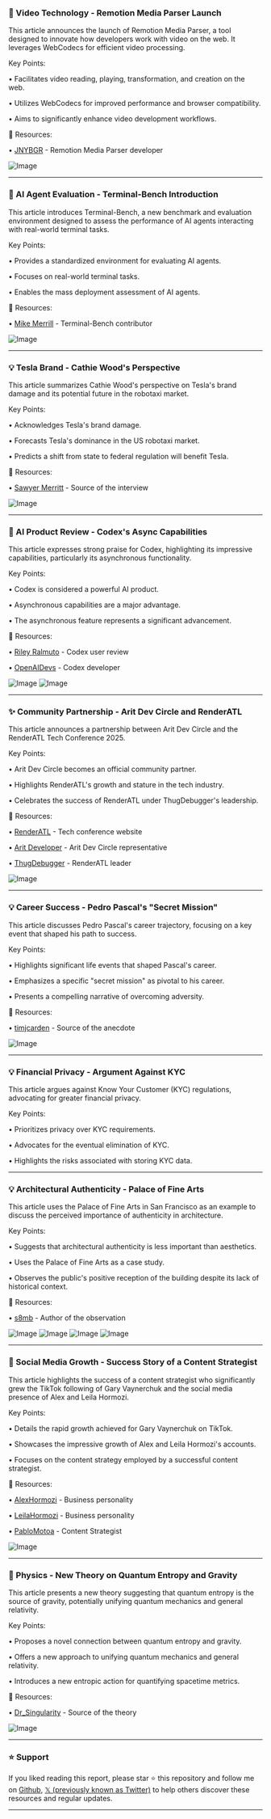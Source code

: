 ### 🚀 Video Technology - Remotion Media Parser Launch

This article announces the launch of Remotion Media Parser, a tool designed to innovate how developers work with video on the web.  It leverages WebCodecs for efficient video processing.


Key Points:

•  Facilitates video reading, playing, transformation, and creation on the web.

•  Utilizes WebCodecs for improved performance and browser compatibility.

•  Aims to significantly enhance video development workflows.



🔗 Resources:

• [JNYBGR](https://x.com/JNYBGR) - Remotion Media Parser developer

![Image](https://pbs.twimg.com/media/GrU0ECYXwAAmJMI?format=jpg&name=small)


---

### 🤖 AI Agent Evaluation - Terminal-Bench Introduction

This article introduces Terminal-Bench, a new benchmark and evaluation environment designed to assess the performance of AI agents interacting with real-world terminal tasks.


Key Points:

• Provides a standardized environment for evaluating AI agents.

•  Focuses on real-world terminal tasks.

• Enables the mass deployment assessment of AI agents.



🔗 Resources:

• [Mike Merrill](https://x.com/Mike_A_Merrill) - Terminal-Bench contributor

![Image](https://pbs.twimg.com/media/GrV6BDjagAAJYRZ?format=png&name=small)


---

### 💡 Tesla Brand - Cathie Wood's Perspective

This article summarizes Cathie Wood's perspective on Tesla's brand damage and its potential future in the robotaxi market.


Key Points:

• Acknowledges Tesla's brand damage.

•  Forecasts Tesla's dominance in the US robotaxi market.

•  Predicts a shift from state to federal regulation will benefit Tesla.


🔗 Resources:

• [Sawyer Merritt](https://x.com/SawyerMerritt) - Source of the interview


![Image](https://pbs.twimg.com/amplify_video_thumb/1924472077957857280/img/rP2OYbEA-JvH1FSX.jpg)


---

### 🤖 AI Product Review - Codex's Async Capabilities

This article expresses strong praise for Codex, highlighting its impressive capabilities, particularly its asynchronous functionality.


Key Points:

•  Codex is considered a powerful AI product.

•  Asynchronous capabilities are a major advantage.

•  The asynchronous feature represents a significant advancement.


🔗 Resources:

• [Riley Ralmuto](https://x.com/RileyRalmuto) - Codex user review

• [OpenAIDevs](https://x.com/OpenAIDevs) - Codex developer


![Image](https://pbs.twimg.com/media/GrWObxDXMAAsS1b?format=jpg&name=small)
![Image](https://pbs.twimg.com/amplify_video_thumb/1924601044052402176/img/10wSNkvt81qf5BCm.jpg)


---

### ✨ Community Partnership - Arit Dev Circle and RenderATL

This article announces a partnership between Arit Dev Circle and the RenderATL Tech Conference 2025.


Key Points:

• Arit Dev Circle becomes an official community partner.

•  Highlights RenderATL's growth and stature in the tech industry.

• Celebrates the success of RenderATL under ThugDebugger's leadership.


🔗 Resources:

• [RenderATL](https://RenderATL.com) - Tech conference website

• [Arit Developer](https://x.com/AritDeveloper) - Arit Dev Circle representative

• [ThugDebugger](https://x.com/ThugDebugger) - RenderATL leader


![Image](https://pbs.twimg.com/media/GrVKW-kWwAA_QbD?format=jpg&name=small)


---

### 💡 Career Success - Pedro Pascal's "Secret Mission"

This article discusses Pedro Pascal's career trajectory, focusing on a key event that shaped his path to success.


Key Points:

•  Highlights significant life events that shaped Pascal's career.

•  Emphasizes a specific "secret mission" as pivotal to his career.

•  Presents a compelling narrative of overcoming adversity.


🔗 Resources:

• [timjcarden](https://x.com/timjcarden) - Source of the anecdote

![Image](https://pbs.twimg.com/media/GrVUnU2aoAAoWxe?format=jpg&name=small)


---

### 💡 Financial Privacy - Argument Against KYC

This article argues against Know Your Customer (KYC) regulations, advocating for greater financial privacy.


Key Points:

•  Prioritizes privacy over KYC requirements.

•  Advocates for the eventual elimination of KYC.

•  Highlights the risks associated with storing KYC data.



---

### 💡 Architectural Authenticity - Palace of Fine Arts

This article uses the Palace of Fine Arts in San Francisco as an example to discuss the perceived importance of authenticity in architecture.


Key Points:

•  Suggests that architectural authenticity is less important than aesthetics.

•  Uses the Palace of Fine Arts as a case study.

•  Observes the public's positive reception of the building despite its lack of historical context.



🔗 Resources:

• [s8mb](https://x.com/s8mb) - Author of the observation


![Image](https://pbs.twimg.com/media/GrROG_0W8AAgjyj?format=jpg&name=small)
![Image](https://pbs.twimg.com/media/GrROG-YXUAA0B_W?format=jpg&name=small)
![Image](https://pbs.twimg.com/media/GrROG_3XkAAE3Hb?format=jpg&name=small)
![Image](https://pbs.twimg.com/media/GrROG_5XYAAkyo3?format=jpg&name=small)



---

### 🚀 Social Media Growth -  Success Story of a Content Strategist

This article highlights the success of a content strategist who significantly grew the TikTok following of Gary Vaynerchuk and the social media presence of Alex and Leila Hormozi.


Key Points:

•  Details the rapid growth achieved for Gary Vaynerchuk on TikTok.

•  Showcases the impressive growth of Alex and Leila Hormozi's accounts.

•  Focuses on the content strategy employed by a successful content strategist.


🔗 Resources:

• [AlexHormozi](https://x.com/AlexHormozi) - Business personality

• [LeilaHormozi](https://x.com/LeilaHormozi) - Business personality

• [PabloMotoa](https://x.com/PabloMotoa) -  Content Strategist


![Image](https://pbs.twimg.com/media/GrWeQJvWkAAIgbQ?format=jpg&name=small)


---

### 🤖 Physics - New Theory on Quantum Entropy and Gravity

This article presents a new theory suggesting that quantum entropy is the source of gravity, potentially unifying quantum mechanics and general relativity.



Key Points:

•  Proposes a novel connection between quantum entropy and gravity.

•  Offers a new approach to unifying quantum mechanics and general relativity.

•  Introduces a new entropic action for quantifying spacetime metrics.



🔗 Resources:

• [Dr_Singularity](https://x.com/Dr_Singularity) - Source of the theory

![Image](https://pbs.twimg.com/media/Gl8R3mOWwAAeZEb?format=jpg&name=small)


---

### ⭐️ Support

If you liked reading this report, please star ⭐️ this repository and follow me on [Github](https://github.com/Drix10), [𝕏 (previously known as Twitter)](https://x.com/DRIX_10_) to help others discover these resources and regular updates.

---
